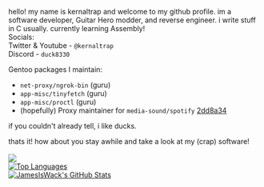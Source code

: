 hello! my name is kernaltrap and welcome to my github profile. im a software developer, Guitar Hero modder, and reverse engineer. i write stuff in C usually. currently learning Assembly!<br>
Socials:<br>
Twitter & Youtube - `@kernaltrap`<br>
Discord - `duck8330`

Gentoo packages I maintain:
  - `net-proxy/ngrok-bin` (guru)
  - `app-misc/tinyfetch` (guru)
  - `app-misc/proctl` (guru)
  - (hopefully) Proxy maintainer for `media-sound/spotify` [2dd8a34](https://github.com/kernaltrap8/gentoo/commit/2dd8a34b21a17547692d00b45cd284009e7652d3)

if you couldn't already tell, i like ducks.

thats it! how about you stay awhile and take a look at my (crap) software!<br>
<br>
![](https://komarev.com/ghpvc/?username=kernaltrap8&color=ff69b4)<br>
<a href="https://github.com/kernaltrap8/WoRmod">
  <img align="center" src="https://github-readme-stats.vercel.app/api/top-langs/?username=kernaltrap8&hide=cmake&layout=compact&theme=dark" alt="Top Languages" />
</a>
<br>
<a href="https://github.com/kernaltrap8/WoR-Plus">
  <img align="center" src="https://github-readme-stats.vercel.app/api?username=kernaltrap8&hide=prs&show_icons=true&line_height=33&count_private=true&theme=dark" alt="JamesIsWack's GitHub Stats"/>
</a>


